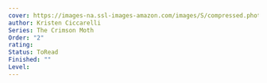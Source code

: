 ```yaml
---
cover: https://images-na.ssl-images-amazon.com/images/S/compressed.photo.goodreads.com/books/1713462814i/60217777.jpg
author: Kristen Ciccarelli
Series: The Crimson Moth
Order: "2"
rating: 
Status: ToRead
Finished: ""
Level:
---
```








